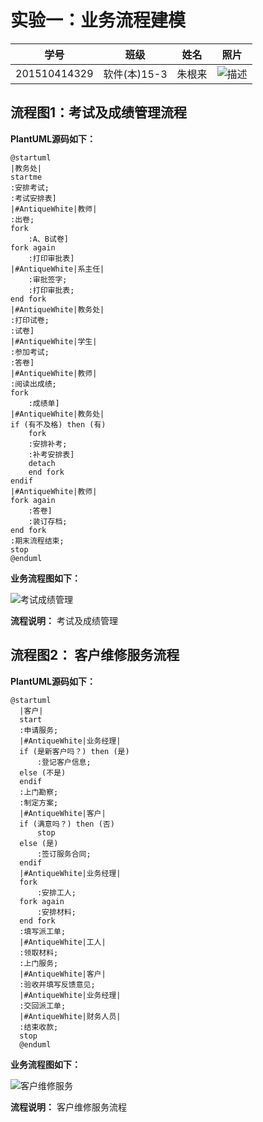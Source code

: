 # 实验一：业务流程建模
|学号|班级|姓名|照片|
|:-------:|:-------------: | :----------:|:---:|
|201510414329|软件(本)15-3|朱根来|![](./zhugenlai.png '描述')|

## 流程图1：考试及成绩管理流程
 **PlantUML源码如下：**
 ``` liuchengtu1
@startuml
 |教务处|
 startme
 :安排考试;
 :考试安排表]
 |#AntiqueWhite|教师|
 :出卷;
 fork
     :A、B试卷]
 fork again
     :打印审批表]
 |#AntiqueWhite|系主任|
     :审批签字;
     :打印审批表;
 end fork
 |#AntiqueWhite|教务处|
 :打印试卷;
 :试卷]
 |#AntiqueWhite|学生|
 :参加考试;
 :答卷]
 |#AntiqueWhite|教师|
 :阅读出成绩;
 fork
     :成绩单]
 |#AntiqueWhite|教务处|
 if (有不及格) then (有)
     fork
     :安排补考;
     :补考安排表]
     detach
     end fork
 endif
 |#AntiqueWhite|教师|
 fork again
     :答卷]
     :装订存档;
 end fork
 :期末流程结束;
 stop
 @enduml
 ``` 

**业务流程图如下：**


![](./liuchengtu1.png '考试成绩管理')

**流程说明：**
考试及成绩管理

## 流程图2： 客户维修服务流程
 **PlantUML源码如下：**
```liuchengtu2
@startuml
  |客户|
  start
  :申请服务;
  |#AntiqueWhite|业务经理|
  if (是新客户吗？) then (是)
      :登记客户信息;
  else (不是)
  endif
  :上门勘察;
  :制定方案;
  |#AntiqueWhite|客户|
  if (满意吗？) then (否)
      stop
  else (是)
      :签订服务合同;
  endif
  |#AntiqueWhite|业务经理|
  fork
      :安排工人;
  fork again
      :安排材料;
  end fork
  :填写派工单;
  |#AntiqueWhite|工人|
  :领取材料;
  :上门服务;
  |#AntiqueWhite|客户|
  :验收并填写反馈意见;
  |#AntiqueWhite|业务经理|
  :交回派工单;
  |#AntiqueWhite|财务人员|
  :结束收款;
  stop
  @enduml
 ```
**业务流程图如下：**


![](./liuchengtu2.png '客户维修服务')
  
**流程说明：**
客户维修服务流程